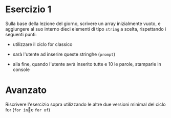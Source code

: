 # Esercizio 1

Sulla base della lezione del giorno, scrivere un array inizialmente vuoto, e aggiungere al suo interno dieci elementi di tipo `string` a scelta, rispettando i seguenti punti:

- utilizzare il ciclo for classico

- sarà l'utente ad inserire queste stringhe (`prompt`)

- alla fine, quando l'utente avrà inserito tutte e 10 le parole, stamparle in console

# Avanzato

Riscrivere l'esercizio sopra utilizzando le altre due versioni minimal del ciclo for (`for in`e `for of`)
